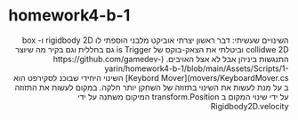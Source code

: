 # homework4-b-1
<div dir='rtl' lang='he'>
השינויים שעשיתי:
 דבר ראשון יצרתי אוביקט מלבני הוספתי לו rigidbody 2D ו- box collidwe 2D וביטלתי את הצאק-בוקס של is Trigger גם בחללית וגם בקיר מה שיוצר התנגשות ביניהן אבל לא אצל האויבים.
(https://github.com/gamedev-yarin/homework4-b-1/blob/main/Assets/Scripts/1-movers/KeyboardMover.cs)[Keybord Mover] השינוי היחידי שבוכנ לסקירפט הוא ב על מנת לעשות את השינוי בתזוזה של השחקן יותר חלקה.
במקום לעשות את התזוזה על ידי שינוי המקום ב transform.Position המיקום משתנה על ידי Rigidbody2D.velocity
</div>
